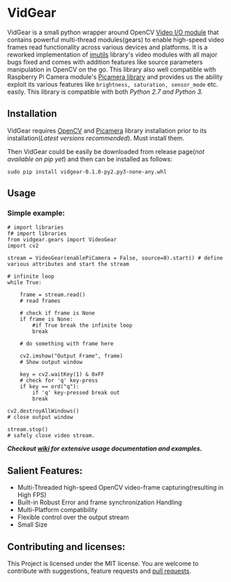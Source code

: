 # VidGear

VidGear is a small python wrapper around OpenCV [Video I/O module](https://docs.opencv.org/master/d0/da7/videoio_overview.html) that contains powerful multi-thread modules(gears) to enable high-speed video frames read functionality across various devices and platforms. It is a reworked implementation of [imutils](https://github.com/jrosebr1/imutils) library's video modules with all major bugs fixed and comes with addition features like source parameters manipulation in OpenCV on the go. This library also well compatible with Raspberry Pi Camera module's [Picamera library](http://picamera.readthedocs.io/) and provides us the ability exploit its various features like `brightness, saturation, sensor_mode` etc. easily. This library is compatible with both *Python 2.7 and Python 3.*


## Installation
VidGear requires [OpenCV](https://www.pyimagesearch.com/2018/05/28/ubuntu-18-04-how-to-install-opencv/) and [Picamera](https://picamera.readthedocs.io/en/release-1.13/install.html) library installation prior to its installation(*Latest versions recommended*). Must install them.

Then VidGear could be easily be downloaded from release page(*not available on pip yet*) and then can be installed as follows:
```
sudo pip install vidgear-0.1.0-py2.py3-none-any.whl
```
## Usage

### Simple example:

```
# import libraries
f# import libraries
from vidgear.gears import VideoGear
import cv2

stream = VideoGear(enablePiCamera = False, source=0).start() # define various attributes and start the stream

# infinite loop
while True:
	
	frame = stream.read()
	# read frames

	# check if frame is None
	if frame is None:
		#if True break the infinite loop
		break
	
	# do something with frame here
	
	cv2.imshow("Output Frame", frame)
	# Show output window

	key = cv2.waitKey(1) & 0xFF
	# check for 'q' key-press
	if key == ord("q"):
		if 'q' key-pressed break out
		break

cv2.destroyAllWindows()
# close output window

stream.stop()
# safely close video stream.
```
***Checkout [wiki](https://github.com/abhiTronix/vidgear/wiki/VidGear-Gears(Classes)) for extensive usage documentation and examples.*** 



## Salient Features:
- Multi-Threaded high-speed OpenCV video-frame capturing(resulting in High FPS)
- Built-in Robust Error and frame synchronization Handling
- Multi-Platform compatibility
- Flexible control over the output stream
- Small Size 

## Contributing and licenses:
This Project is licensed under the MIT license. You are welcome to contribute with suggestions, feature requests and [pull requests](https://github.com/abhiTronix/vidgear/pulls).
